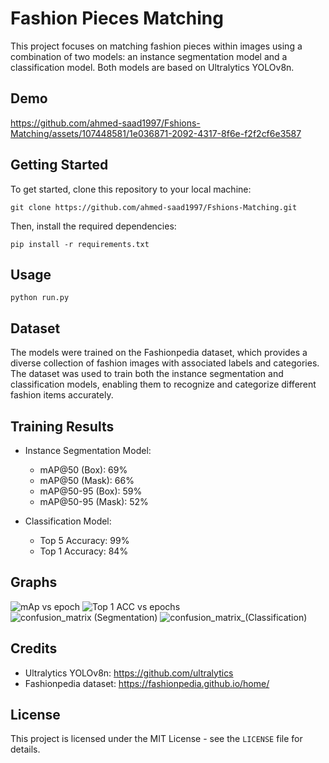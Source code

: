 # Fashion Pieces Matching

This project focuses on matching fashion pieces within images using a combination of two models: an instance segmentation model and a classification model. Both models are based on Ultralytics YOLOv8n.

## Demo

https://github.com/ahmed-saad1997/Fshions-Matching/assets/107448581/1e036871-2092-4317-8f6e-f2f2cf6e3587

## Getting Started

To get started, clone this repository to your local machine:

```
git clone https://github.com/ahmed-saad1997/Fshions-Matching.git
```

Then, install the required dependencies:

```
pip install -r requirements.txt
```

## Usage

```
python run.py
```
## Dataset

The models were trained on the Fashionpedia dataset, which provides a diverse collection of fashion images with associated labels and categories. The dataset was used to train both the instance segmentation and classification models, enabling them to recognize and categorize different fashion items accurately.

## Training Results

- Instance Segmentation Model:
  - mAP@50 (Box): 69%
  - mAP@50 (Mask): 66%
  - mAP@50-95 (Box): 59%
  - mAP@50-95 (Mask): 52%

- Classification Model:
  - Top 5 Accuracy: 99%
  - Top 1 Accuracy: 84%

## Graphs

![mAp vs epoch](https://github.com/ahmed-saad1997/Fshions-Matching/assets/107448581/037ab03d-866f-4f92-b945-5421c723ed54)
![Top 1 ACC vs epochs](https://github.com/ahmed-saad1997/Fshions-Matching/assets/107448581/e6a17a1f-3157-4438-b1cd-d6b64d921113)
![confusion_matrix (Segmentation)](https://github.com/ahmed-saad1997/Fshions-Matching/assets/107448581/663d108c-a35e-46d0-bc28-3a4c172153cf)
![confusion_matrix_(Classification)](https://github.com/ahmed-saad1997/Fshions-Matching/assets/107448581/b19a7951-2af3-4c6d-8300-652cc7a4cd2d)


## Credits

- Ultralytics YOLOv8n: https://github.com/ultralytics
- Fashionpedia dataset: https://fashionpedia.github.io/home/

## License

This project is licensed under the MIT License - see the `LICENSE` file for details.
